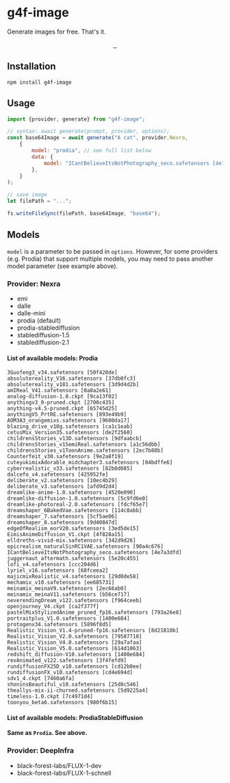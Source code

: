 # g4f-image

Generate images for free. That's it.


<p align="center">
  <a aria-label="NPM Version" href="https://www.npmjs.com/package/g4f-image">
    <img alt="" src="https://img.shields.io/npm/v/g4f-image.svg?label=NPM&logo=npm&style=for-the-badge&color=0470FF&logoColor=white">
  </a>
  <a aria-label="NPM Download Count" href="https://www.npmjs.com/package/g4f-image">
    <img alt="" src="https://img.shields.io/npm/dt/g4f-image?label=Downloads&style=for-the-badge&color=27B2FF">
  </a>
  <a aria-label="Size" href="https://www.npmjs.com/package/g4f-image">
    <img alt="" src="https://img.shields.io/bundlephobia/minzip/g4f-image?style=for-the-badge&color=B3CAFF">
  </a>
</p>

## Installation

```npm install g4f-image```

## Usage

```js
import {provider, generate} from "g4f-image";

// syntax: await generate(prompt, provider, options);
const base64Image = await generate("A cat", provider.Nexra,
    {
        model: "prodia", // see full list below
        data: {
            model: "ICantBelieveItsNotPhotography_seco.safetensors [4e7a3dfd]", // see the full list below
        },
    }
);

// save image
let filePath = "...";

fs.writeFileSync(filePath, base64Image, "base64");
```

## Models

`model` is a parameter to be passed in `options`. However, for some providers (e.g. Prodia) that support multiple
models,
you may need to pass another model parameter (see example above).

### Provider: Nexra

- emi
- dalle
- dalle-mini
- prodia (default)
- prodia-stablediffusion
- stablediffusion-1.5
- stablediffusion-2.1

#### List of available models: Prodia

    3Guofeng3_v34.safetensors [50f420de]
    absolutereality_V16.safetensors [37db0fc3]
    absolutereality_v181.safetensors [3d9d4d2b]
    amIReal_V41.safetensors [0a8a2e61]
    analog-diffusion-1.0.ckpt [9ca13f02]
    anythingv3_0-pruned.ckpt [2700c435]
    anything-v4.5-pruned.ckpt [65745d25]
    anythingV5_PrtRE.safetensors [893e49b9]
    AOM3A3_orangemixs.safetensors [9600da17]
    blazing_drive_v10g.safetensors [ca1c1eab]
    cetusMix_Version35.safetensors [de2f2560]
    childrensStories_v13D.safetensors [9dfaabcb]
    childrensStories_v1SemiReal.safetensors [a1c56dbb]
    childrensStories_v1ToonAnime.safetensors [2ec7b88b]
    Counterfeit_v30.safetensors [9e2a8f19]
    cuteyukimixAdorable_midchapter3.safetensors [04bdffe6]
    cyberrealistic_v33.safetensors [82b0d085]
    dalcefo_v4.safetensors [425952fe]
    deliberate_v2.safetensors [10ec4b29]
    deliberate_v3.safetensors [afd9d2d4]
    dreamlike-anime-1.0.safetensors [4520e090]
    dreamlike-diffusion-1.0.safetensors [5c9fd6e0]
    dreamlike-photoreal-2.0.safetensors [fdcf65e7]
    dreamshaper_6BakedVae.safetensors [114c8abb]
    dreamshaper_7.safetensors [5cf5ae06]
    dreamshaper_8.safetensors [9d40847d]
    edgeOfRealism_eorV20.safetensors [3ed5de15]
    EimisAnimeDiffusion_V1.ckpt [4f828a15]
    elldreths-vivid-mix.safetensors [342d9d26]
    epicrealism_naturalSinRC1VAE.safetensors [90a4c676]
    ICantBelieveItsNotPhotography_seco.safetensors [4e7a3dfd]
    juggernaut_aftermath.safetensors [5e20c455]
    lofi_v4.safetensors [ccc204d6]
    lyriel_v16.safetensors [68fceea2]
    majicmixRealistic_v4.safetensors [29d0de58]
    mechamix_v10.safetensors [ee685731]
    meinamix_meinaV9.safetensors [2ec66ab0]
    meinamix_meinaV11.safetensors [b56ce717]
    neverendingDream_v122.safetensors [f964ceeb]
    openjourney_V4.ckpt [ca2f377f]
    pastelMixStylizedAnime_pruned_fp16.safetensors [793a26e8]
    portraitplus_V1.0.safetensors [1400e684]
    protogenx34.safetensors [5896f8d5]
    Realistic_Vision_V1.4-pruned-fp16.safetensors [8d21810b]
    Realistic_Vision_V2.0.safetensors [79587710]
    Realistic_Vision_V4.0.safetensors [29a7afaa]
    Realistic_Vision_V5.0.safetensors [614d1063]
    redshift_diffusion-V10.safetensors [1400e684]
    revAnimated_v122.safetensors [3f4fefd9]
    rundiffusionFX25D_v10.safetensors [cd12b0ee]
    rundiffusionFX_v10.safetensors [cd4e694d]
    sdv1_4.ckpt [7460a6fa]
    shoninsBeautiful_v10.safetensors [25d8c546]
    theallys-mix-ii-churned.safetensors [5d9225a4]
    timeless-1.0.ckpt [7c4971d4]
    toonyou_beta6.safetensors [980f6b15]

#### List of available models: ProdiaStableDiffusion

**Same as `Prodia`. See above.**

### Provider: DeepInfra

- black-forest-labs/FLUX-1-dev
- black-forest-labs/FLUX-1-schnell